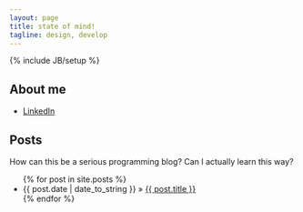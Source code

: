 ```yaml
---
layout: page
title: state of mind!
tagline: design, develop 
---
```

{% include JB/setup %}
## About me

+ [LinkedIn](https://www.linkedin.com/pub/roman-samec/5b/372/423)
   
## Posts

How can this be a serious programming blog?
Can I actually learn this way?

<ul class="posts">
  {% for post in site.posts %}
    <li><span>{{ post.date | date_to_string }}</span> &raquo; <a href="{{ BASE_PATH }}{{ post.url }}">{{ post.title }}</a></li>
  {% endfor %}
</ul>



